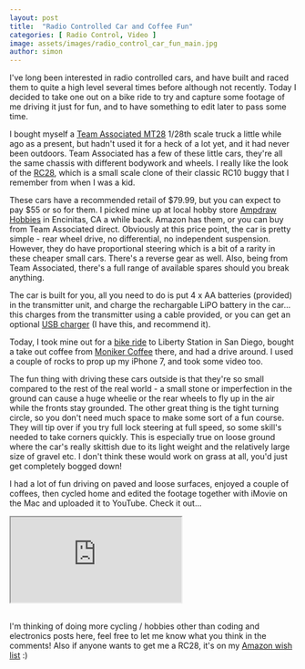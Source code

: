 ```yaml
---
layout: post
title:  "Radio Controlled Car and Coffee Fun"
categories: [ Radio Control, Video ]
image: assets/images/radio_control_car_fun_main.jpg
author: simon
---
```

I've long been interested in radio controlled cars, and have built and raced them to quite a high level several times before although not recently.  Today I decided to take one out on a bike ride to try and capture some footage of me driving it just for fun, and to have something to edit later to pass some time.

I bought myself a [Team Associated MT28](https://www.associatedelectrics.com/teamassociated/cars_and_trucks/MT28/RTR/) 1/28th scale truck a little while ago as a present, but hadn't used it for a heck of a lot yet, and it had never been outdoors.  Team Associated has a few of these little cars, they're all the same chassis with different bodywork and wheels.  I really like the look of the [RC28](https://www.associatedelectrics.com/teamassociated/cars_and_trucks/RC28/RTR/), which is a small scale clone of their classic RC10 buggy that I remember from when I was a kid.

These cars have a recommended retail of $79.99, but you can expect to pay $55 or so for them.  I picked mine up at local hobby store [Ampdraw Hobbies](http://www.ampdraw.com/) in Encinitas, CA a while back.  Amazon has them, or you can buy from Team Associated direct.  Obviously at this price point, the car is pretty simple - rear wheel drive, no differential, no independent suspension.  However, they do have proportional steering which is a bit of a rarity in these cheaper small cars.  There's a reverse gear as well.  Also, being from Team Associated, there's a full range of available spares should you break anything.

The car is built for you, all you need to do is put 4 x AA batteries (provided) in the transmitter unit, and charge the rechargable LiPO battery in the car... this charges from the transmitter using a cable provided, or you can get an optional [USB charger](https://www.associatedelectrics.com/teamassociated/parts/details/21420-ASC21420-sc28_usb_charger_cable/) (I have this, and recommend it).

Today, I took mine out for a [bike ride](https://www.strava.com/activities/3208164622) to Liberty Station in San Diego, bought a take out coffee from [Moniker Coffee](https://monikercoffee.com/) there, and had a drive around.  I used a couple of rocks to prop up my iPhone 7, and took some video too.

The fun thing with driving these cars outside is that they're so small compared to the rest of the real world - a small stone or imperfection in the ground can cause a huge wheelie or the rear wheels to fly up in the air while the fronts stay grounded.  The other great thing is the tight turning circle, so you don't need much space to make some sort of a fun course.  They will tip over if you try full lock steering at full speed, so some skill's needed to take corners quickly.  This is especially true on loose ground where the car's really skittish due to its light weight and the relatively large size of gravel etc.  I don't think these would work on grass at all, you'd just get completely bogged down!

I had a lot of fun driving on paved and loose surfaces, enjoyed a couple of coffees, then cycled home and edited the footage together with iMovie on the Mac and uploaded it to YouTube.  Check it out...

<div class="embed-responsive embed-responsive-16by9">
  <iframe class="embed-responsive-item" src="https://www.youtube.com/embed/THQAsccII28" allowfullscreen></iframe>
</div><br/>

I'm thinking of doing more cycling / hobbies other than coding and electronics posts here, feel free to let me know what you think in the comments!  Also if anyone wants to get me a RC28, it's on my [Amazon wish list](https://www.amazon.com/hz/wishlist/ls/1L567E8CC1U34?ref_=wl_share) :)